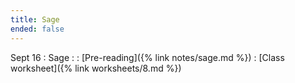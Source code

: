 ```yaml
---
title: Sage
ended: false
---
```


Sept 16
: Sage
  : 
: [Pre-reading]({% link notes/sage.md %})
: [Class worksheet]({% link worksheets/8.md %})